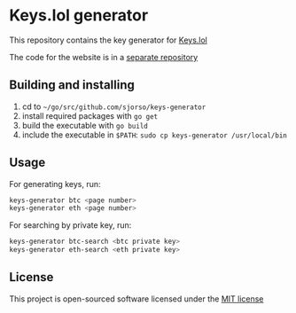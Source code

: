 # Keys.lol generator
This repository contains the key generator for [Keys.lol](https://keys.lol)

The code for the website is in a [separate repository](https://github.com/SjorsO/keys)

## Building and installing
1. cd to `~/go/src/github.com/sjorso/keys-generator`
2. install required packages with `go get`
3. build the executable with `go build`
4. include the executable in `$PATH`: `sudo cp keys-generator /usr/local/bin`

## Usage
For generating keys, run:

```bash
keys-generator btc <page number>
keys-generator eth <page number>
```

For searching by private key, run:
```bash
keys-generator btc-search <btc private key>
keys-generator eth-search <eth private key>
```

## License

This project is open-sourced software licensed under the [MIT license](http://opensource.org/licenses/MIT)
